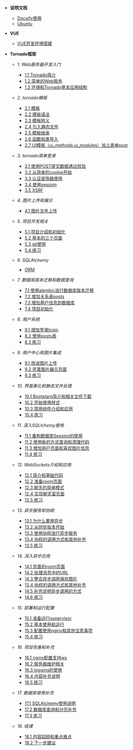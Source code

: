 - **说明文档**
	- [Docsify使用]()
	- [Ubuntu](ubuntu.md)


- **VUE**
	- [VUE开发环境搭建](vue.md)

- **Tornado框架** 
	- *1. Web服务器开发入门*
		- [1.1 Tornado简介](/tornado/1.1tornado.md)
		- [1.2 简单的Web服务](/tornado/1.2tornado.md)
		- [1.3 环境和Tornado基本应用结构](/)

	- *2. tornado模板*
		- [2.1 模板](/tornado/2.1template.md)
		- [2.2 模板语法](/tornado/2.2template.md)
		- [2.3 模板转义](/tornado/2.3template.md)
		- [2.4 引入静态文件](/tornado/2.4template.md)
		- [2.5 模板继承](/tornado/2.5template.md)
		- [2.6 函数和类导入](/tornado/2.6template.md)
		- [2.7 UI模板（ui_methods,ui_modules）加上表单post](/tornado/2.7template.md)

	- *3. tornado简单登录*
		- [3.1 使用POST提交数据通过校验](/tornado/3.1login.md)
		- [3.2 从简单的cookie开始](/tornado/3.2cookie.md)
		- [3.3 认证装饰器使用](/tornado/3.3renzheng.md)
		- [3.4 使用session](/tornado/3.4session.md)
		- [3.5 XSRF](/tornado/3.5xsrf.md)

	- *4. 图片上传和展示*
		- [4.1 图片文件上传](/tornado/4.1upload.md)

	- *5. 项目开发相关*
		- [5.1 项目介绍和初始化](/)
		- [5.2 基本的三个页面](/)
		- [5.3 git使用](/)
		- [5.4 练习](/)

	- *6. SQLAIchemy*
		- [ORM](/tornado/6.1sqlaichemy.md)

	- *7. 数据库版本迁移和数据查询*
		- [7.1 使用alembic进行数据库版本迁移](/tornado/7.1alembic.md)
		- [7.2 增加关系表posts](/)
		- [7.3 增加用户信息到数据库](/)
		- [7.4 项目初始化](/tornado/7.4TornadoProject.md)

	- *8. 用户系统*
		- [8.1 增加登录login](/)
		- [8.2 使用posts表](/)
		- [8.3 练习](/)
 
	- *9. 用户中心和图片集成*
		- [9.1 改进图片上传](/)
		- [9.2 完善图片展示页面](/)
		- [9.3 练习](/)

	- *10. 界面美化和静态文件处理*
		- [10.1 Bootstarp简介和相关文件下载](/)
		- [10.2 开始使用样式](/)
		- [10.3 常用组件介绍和应用](/)
		- [10.4 练习](/)

	- *11. 深入SQLIchemy使用*
		- [11.1 重构数据库Session的使用](/)
		- [11.2 使用新的方式查询和清理代码](/)
		- [11.3 增加用户页面和喜欢图片信息](/)
		- [11.4 练习](/)

	- *12. WebSockets介绍和应用*
		- [12.1 简介和基础代码](/)
		- [12.2 准备room页面](/)
		- [12.3 聊天的简单模式](/)
		- [12.4 实现聊天室页面](/)
		- [12.5 练习](/)

	- *13. 异步服务和协助*
		- [13.1 为什么要用异步](/)
		- [13.2 从同步版本开始](/)
		- [13.3 使用协程进行异步服务](/)
		- [13.4 协程的调用方式和其他补充](/)
		- [13.5 练习](/)

	- *14. 深入异步应用*
		- [14.1 完善的room页面](/)
		- [14.2 处理消息中的URL](/)
		- [14.3 整合异步调用保存图片](/)
		- [13.4 协程的调用方式和其他补充](/)
		- [14.5 补充说明异步调用的方式](/)
		- [14.6 练习](/)

	- *15. 部署和运行配置*
		- [15.1 准备运行supervisor](/)
		- [15.2 基本使用和运行](/)
		- [15.3 配置使用nginx和其他注意事项](/)
		- [15.4 练习](/)

	- *16. 项目完善和补充*
		- [16.1 nginx配置支持ws](/)
		- [16.2 服务器维护相关](/)
		- [16.3 logging的使用](/)
		- [16.4 内容补充说明](/)
		- [16.5 练习](/)

	- *17. 数据库使用补充*
		- [17.1 SQLAIchemy使用说明](/)
		- [17.2 数据库查询和分页补充](/)
		- [17.3 练习](/)

	- *18. 结课*
		- [18.1 内容回顾和重点难点](/)
		- [18.2 下一步建议](/)

